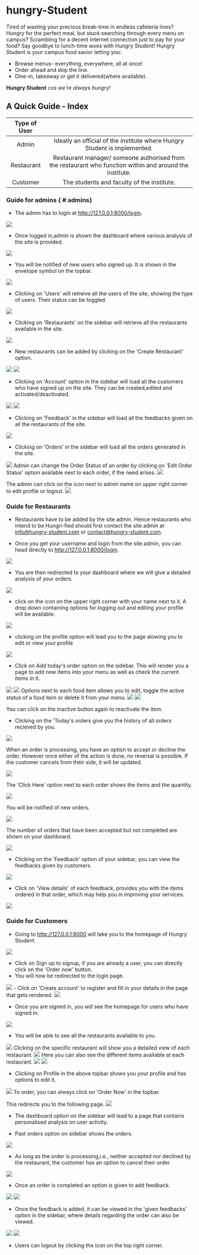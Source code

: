 # hungry-Student

Tired of wasting your precious break-time in endless cafeteria lines?
Hungry for the perfect meal, but stuck searching through every menu on campus? Scrambling for a decent internet connection just to pay for your food? 
Say goodbye to lunch-time woes with Hungry Student!
Hungry Student is your campus food savior letting you:

* Browse menus- everything, everywhere, all at once!
* Order ahead and skip the line.
* Dine-in, takeaway or get it delivered(where available).

**Hungry Student**
*cos we're always hungry!*

## A Quick Guide - Index

| Type of User |  |
| :-----------: | :-----------:|
| Admin | Ideally an official of the institute where Hungry Student is implemented. |
| Restaurant | Restaurant manager/ someone authorised from the restaurant who function within and around the institute. |
| Customer | The students and faculty of the institute.  |


### Guide for admins  { # admins}

- The admin has to login at http://127.0.0.1:8000/login.

<img src="readme-ss/rest1.png">

- Once logged in,admin is shown the dashboard where various analysis of the site is provided.

<img src="readme-ss/admin1.png">

- You will be notified of new users who signed up. It is shown in the envelope symbol on the topbar.

<img src="readme-ss/admin2.png">

- Clicking on 'Users' will retreive all the users of the site, showing the type of users. Their status can be toggled.

<img src="readme-ss/admin3.png">

- Clicking on 'Restaurants' on the sidebar will retrieve all the restaurants available in the site. 

<img src="readme-ss/admin4.png">

- New restaurants can be added by clicking on the 'Create Restaurant' option.

<img src="readme-ss/admin5.png">

<img src="readme-ss/admin6.png">

- Clicking on 'Account' option in the sidebar will load all the customers who have signed up on the site. They can be created,edited and activated/deactivated.
<img src="readme-ss/admin12.png">
<img src="readme-ss/admin7.png">

- Clicking on 'Feedback' in the sidebar will load all the feedbacks given on all the restaurants of the site.
<img src="readme-ss/admin8.png">

- Clicking on 'Orders' in the sidebar will load all the orders generated in the site.
<img src="readme-ss/admin9.png">
Admin can change the Order Status of an order by clicking on 'Edit Order Status' option available next to each order, if the need arises.
<img src="readme-ss/admin10.png">

The admin can click on the icon next to admin name on upper right corner to edit profile or logout.
<img src="readme-ss/admin11.png">


### Guide for Restaurants

- Restaurants have to be added by the site admin. Hence restaurants who intend to be Hungri-fied should first contact the site admin at info@hungry-student.com or
contact@hungry-student.com.

- Once you get your username and login from the site admin, you can head directly to http://127.0.0.1:8000/login.

<img src="readme-ss/rest1.png">

- You are then redirected to your dashboard where we will give a detailed analysis of your orders.

<img src="readme-ss/rest2.png">

- click on the icon on the upper right corner with your name next to it. A drop down containing options for logging out and editing your profile will be available.

<img src="readme-ss/rest3.png">

- clicking on the profile option will lead you to the page alowing you to edit or view your profile

<img src="readme-ss/rest4.png">

- Click on Add today's order option on the sidebar. This will render you a page to add new items into your menu as well as check the current items in it.

<img src="readme-ss/rest6.png">

<img src="readme-ss/rest8.png"> 
Options next to each food item allows you to edit, toggle the active status of a food item or delete it from your menu.

<img src="readme-ss/rest7.png">
<img src="readme-ss/rest9.png">

You can click on the inactive button again to reactivate the item.

- Clicking on the 'Today's orders give you the history of all orders recieved by you.

<img src="readme-ss/rest18.png">

When an order is processing, you have an option to accept or decline the order. However once either of the action is done, no reversal is possible. If the customer cancels from their side, it will be updated.

<img src="readme-ss/rest19.png">

The 'Click Here' option next to each order shows the items and the quantity.

<img src="readme-ss/rest20.png">

You will be notified of new orders.

<img src="readme-ss/rest21.png">

The number of orders that have been accepted but not completed are shown on your dashboard.

<img src="readme-ss/rest22.png">

- Clicking on the 'Feedback' option of your sidebar, you can view the feedbacks given by customers.
<img src="readme-ss/rest23.png">

- Click on 'View details' of each feedback, provides you with the items ordered in that order, which may help you in improving your services.
<img src="readme-ss/rest24.png">

### Guide for Customers

- Going to http://127.0.0.1:8000 will take you to the homepage of Hungry Student.

<img src="readme-ss/cus1.png">

- Click on Sign up to signup, if you are already a user, you can directly click on the 'Order now' button.
- You will now be redirected to the login page.
<img src="readme-ss/rest1.png">
- Click on 'Create account' to register and fill in your details in the page that gets rendered.
<img src="readme-ss/cus6.png"> 

- Once you are signed in, you will see the homepage for users who have signed in.
<img src="readme-ss/cus2.png">

- You will be able to see all the restaurants available to you.
<img src="readme-ss/cus3.png">
Clicking on the specific restaurant will show you a detailed view of each restaurant.

<img src="readme-ss/cus4.png">
Here you can also see the different items available at each restaurant.

<img src="readme-ss/cus8.png">

<img src="readme-ss/cus5.png">

- Clicking on Profile in the above topbar shows you your profile and has options to edit it.
<img src="readme-ss/cus7.png">
To order, you can always click on 'Order Now' in the topbar. 

This redirects you to the following page.
<img src="readme-ss/cus9.png">

- The dashboard option on the sidebar will lead to a page that contains personalised analysis on user activity.

- Past orders option on sidebar shows the orders.
<img src="readme-ss/cus10.png">

- As long as the order is processing,i.e., neither accepted nor declined by the restaurant, the customer has an option to cancel their order.

<img src="readme-ss/cus11.png">

- Once an order is completed an option is given to add feedback.

<img src="readme-ss/cus15.png">
<img src="readme-ss/cus14.png">

- Once the feedback is added, it can be viewed in the 'given feedbacks' option in the sidebar, where details regarding the order can also be viewed.

<img src="readme-ss/cus12.png">
<img src="readme-ss/cus13.png">

- Users can logout by clicking the icon on the top right corner.